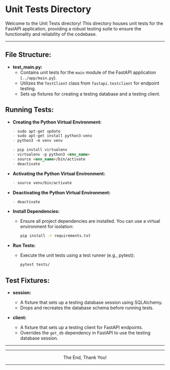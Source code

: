 # Unit Tests Directory

Welcome to the Unit Tests directory! This directory houses unit tests for the FastAPI application, providing a robust testing suite to ensure the functionality and reliability of the codebase.

---

## File Structure:

- **test_main.py:**
  - Contains unit tests for the `main` module of the FastAPI application (`../app/main.py`).
  - Utilizes the `TestClient` class from `fastapi.testclient` for endpoint testing.
  - Sets up fixtures for creating a testing database and a testing client.

## Running Tests:
- **Creating the Python Virtual Environment:**
    ```markdown
    - sudo apt-get update
    - sudo apt-get install python3-venv
    - python3 -m venv venv

    - pip install virtualenv
    - virtualenv -p python3 <env_name>
    - source <env_name>/bin/activate
    - deactivate
    ```

- **Activating the Python Virtual Environment:**
    ```markdown
    - source venv/bin/activate
    ```

- **Deactivating the Python Virtual Environment:**
    ```markdown
    - deactivate
    ```

- **Install Dependencies:**
   - Ensure all project dependencies are installed. You can use a virtual environment for isolation:
     ```bash
     pip install -r requirements.txt
     ```

- **Run Tests:**
   - Execute the unit tests using a test runner (e.g., pytest):
     ```bash
     pytest tests/
     ```

## Test Fixtures:

- **session:**
  - A fixture that sets up a testing database session using SQLAlchemy.
  - Drops and recreates the database schema before running tests.

- **client:**
  - A fixture that sets up a testing client for FastAPI endpoints.
  - Overrides the `get_db` dependency in FastAPI to use the testing database session.

---

---

<p align="center">The End, Thank You!</p>

---